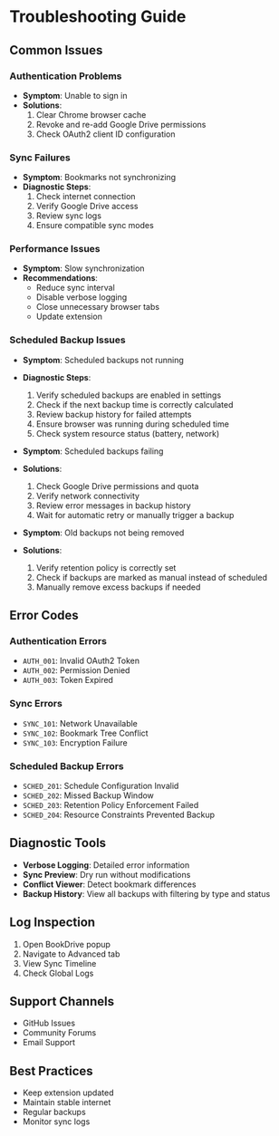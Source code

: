 # Troubleshooting Guide

## Common Issues

### Authentication Problems
- **Symptom**: Unable to sign in
- **Solutions**:
  1. Clear Chrome browser cache
  2. Revoke and re-add Google Drive permissions
  3. Check OAuth2 client ID configuration

### Sync Failures
- **Symptom**: Bookmarks not synchronizing
- **Diagnostic Steps**:
  1. Check internet connection
  2. Verify Google Drive access
  3. Review sync logs
  4. Ensure compatible sync modes

### Performance Issues
- **Symptom**: Slow synchronization
- **Recommendations**:
  - Reduce sync interval
  - Disable verbose logging
  - Close unnecessary browser tabs
  - Update extension

### Scheduled Backup Issues
- **Symptom**: Scheduled backups not running
- **Diagnostic Steps**:
  1. Verify scheduled backups are enabled in settings
  2. Check if the next backup time is correctly calculated
  3. Review backup history for failed attempts
  4. Ensure browser was running during scheduled time
  5. Check system resource status (battery, network)

- **Symptom**: Scheduled backups failing
- **Solutions**:
  1. Check Google Drive permissions and quota
  2. Verify network connectivity
  3. Review error messages in backup history
  4. Wait for automatic retry or manually trigger a backup

- **Symptom**: Old backups not being removed
- **Solutions**:
  1. Verify retention policy is correctly set
  2. Check if backups are marked as manual instead of scheduled
  3. Manually remove excess backups if needed

## Error Codes

### Authentication Errors
- `AUTH_001`: Invalid OAuth2 Token
- `AUTH_002`: Permission Denied
- `AUTH_003`: Token Expired

### Sync Errors
- `SYNC_101`: Network Unavailable
- `SYNC_102`: Bookmark Tree Conflict
- `SYNC_103`: Encryption Failure

### Scheduled Backup Errors
- `SCHED_201`: Schedule Configuration Invalid
- `SCHED_202`: Missed Backup Window
- `SCHED_203`: Retention Policy Enforcement Failed
- `SCHED_204`: Resource Constraints Prevented Backup

## Diagnostic Tools
- **Verbose Logging**: Detailed error information
- **Sync Preview**: Dry run without modifications
- **Conflict Viewer**: Detect bookmark differences
- **Backup History**: View all backups with filtering by type and status

## Log Inspection
1. Open BookDrive popup
2. Navigate to Advanced tab
3. View Sync Timeline
4. Check Global Logs

## Support Channels
- GitHub Issues
- Community Forums
- Email Support

## Best Practices
- Keep extension updated
- Maintain stable internet
- Regular backups
- Monitor sync logs
